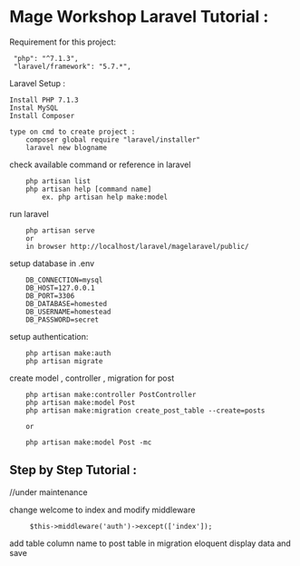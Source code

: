 # Mage Workshop Laravel Tutorial : 

Requirement for this project:

     "php": "^7.1.3",
     "laravel/framework": "5.7.*",

Laravel Setup :

    Install PHP 7.1.3
    Instal MySQL
    Install Composer

    type on cmd to create project :
        composer global require "laravel/installer"
        laravel new blogname

check available command or reference in laravel

        php artisan list
        php artisan help [command name] 
            ex. php artisan help make:model 

run laravel

        php artisan serve
        or
        in browser http://localhost/laravel/magelaravel/public/


setup database in .env
    
        DB_CONNECTION=mysql
        DB_HOST=127.0.0.1
        DB_PORT=3306
        DB_DATABASE=homested
        DB_USERNAME=homestead
        DB_PASSWORD=secret

setup authentication:
    
        php artisan make:auth
        php artisan migrate

create model , controller , migration for post
        
        php artisan make:controller PostController
        php artisan make:model Post
        php artisan make:migration create_post_table --create=posts
    
        or

        php artisan make:model Post -mc

## Step by Step Tutorial : 

//under maintenance

change welcome to index and modify middleware

         $this->middleware('auth')->except(['index']);

add table column name to post table in migration
eloquent display data and save